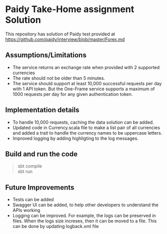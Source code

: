 # Paidy Take-Home assignment Solution
This repository has solution of Paidy test provided at https://github.com/paidy/interview/blob/master/Forex.md

## Assumptions/Limitations
- The service returns an exchange rate when provided with 2 supported currencies
- The rate should not be older than 5 minutes. 
- The service should support at least 10,000 successful requests per day with 1 API token. But the One-Frame service supports a maximum of 1000 requests per day for any given authentication token.


## Implementation details
- To handle 10,000 requests, caching the data solution can be added.
- Updated code in Currency.scala file to make a list pair of all currencies and added a trait to handle the currency names to be uppercase letters.
- Improved logging by adding highligting to the log messages.


## Build and run the code
> sbt compile  
> sbt run


## Future Improvements
- Tests can be added
- Swagger UI can be added, to help other developers to understand the APIs working
- Logging can be improved. For example, the logs can be preserved in files. When the logs size increses, then it can be moved to a file. This can be done by updating logback.xml file


